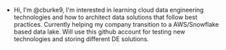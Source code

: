 - Hi, I’m @cburke9, I'm interested in learning cloud data engineering technologies and how to architect data solutions that follow best practices. Currently helping my company transition to a AWS/Snowflake based data lake. Will use this github account for testing new technologies and storing different DE solutions.

<!---
cburke9/cburke9 is a ✨ special ✨ repository because its `README.md` (this file) appears on your GitHub profile.
You can click the Preview link to take a look at your changes.
--->
